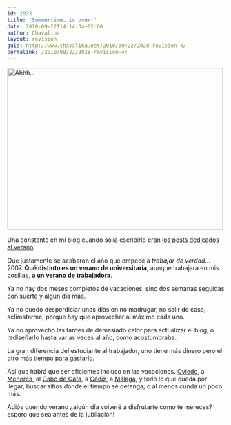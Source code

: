 ```yaml
---
id: 2033
title: 'Summertime… is over!'
date: 2010-09-22T14:14:34+02:00
author: Chavalina
layout: revision
guid: http://www.chavalina.net/2010/09/22/2028-revision-4/
permalink: /2010/09/22/2028-revision-4/
---
```

[<img src="http://farm5.static.flickr.com/4083/4980309348_483cb0ccd7.jpg" alt="Ahhh..." width="500" height="375" />](http://www.flickr.com/photos/chavalina/4980309348/ "Ahhh... por inma bermejo, en Flickr")

Una constante en mi blog cuando solía escribirlo eran [los posts dedicados al verano](http://www.chavalina.net/?s=summertime&submit=Search).

Que justamente se acabaron el año que empecé a _trabajar de verdad_… 2007. **Qué distinto es un verano de universitaria**, aunque trabajara en mis cosillas, **a un verano de trabajadora**.

Ya no hay dos meses completos de vacaciones, sino dos semanas seguidas con suerte y algún día más.

Ya no puedo desperdiciar unos días en no madrugar, no salir de casa, aclimatarme, porque hay que aprovechar al máximo cada uno.

Ya no aprovecho las tardes de demasiado calor para actualizar el blog, o rediseñarlo hasta varias veces al año, como acostumbraba.

La gran diferencia del estudiante al trabajador, uno tiene más dinero pero el otro más tiempo para gastarlo.

Así que habrá que ser eficientes incluso en las vacaciones. [Oviedo](http://www.flickr.com/photos/chavalina/tags/oviedo/), a [Menorca](http://www.flickr.com/photos/chavalina/tags/menorca/), al [Cabo de Gata](http://www.flickr.com/photos/chavalina/tags/cabodegata/), a [Cádiz](http://www.flickr.com/photos/chavalina/tags/cadiz/), a [Málaga](http://www.flickr.com/photos/chavalina/tags/malaga/), y todo lo que queda por llegar, buscar sitios donde el tiempo se detenga, o al menos cunda un poco más.

Adiós querido verano ¿algún día volveré a disfrutarte como te mereces? espero que sea antes de la jubilación!